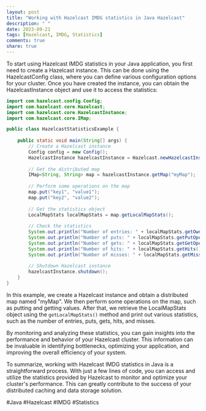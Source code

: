 ```yaml
---
layout: post
title: "Working with Hazelcast IMDG statistics in Java Hazelcast"
description: " "
date: 2023-09-21
tags: [Hazelcast, IMDG, Statistics]
comments: true
share: true
---
```


To start using Hazelcast IMDG statistics in your Java application, you first need to create a Hazelcast instance. This can be done using the HazelcastConfig class, where you can define various configuration options for your cluster. Once you have created the instance, you can obtain the HazelcastInstance object and use it to access the statistics:

```java
import com.hazelcast.config.Config;
import com.hazelcast.core.Hazelcast;
import com.hazelcast.core.HazelcastInstance;
import com.hazelcast.core.IMap;

public class HazelcastStatisticsExample {
    
    public static void main(String[] args) {
        // Create a Hazelcast instance
        Config config = new Config();
        HazelcastInstance hazelcastInstance = Hazelcast.newHazelcastInstance(config);
        
        // Get the distributed map
        IMap<String, String> map = hazelcastInstance.getMap("myMap");
        
        // Perform some operations on the map
        map.put("key1", "value1");
        map.put("key2", "value2");
        
        // Get the statistics object
        LocalMapStats localMapStats = map.getLocalMapStats();
        
        // Check the statistics
        System.out.println("Number of entries: " + localMapStats.getOwnedEntryCount());
        System.out.println("Number of puts: " + localMapStats.getPutOperationCount());
        System.out.println("Number of gets: " + localMapStats.getGetOperationCount());
        System.out.println("Number of hits: " + localMapStats.getHits());
        System.out.println("Number of misses: " + localMapStats.getMisses());
        
        // Shutdown Hazelcast instance
        hazelcastInstance.shutdown();
    }
}
```

In this example, we create a Hazelcast instance and obtain a distributed map named "myMap". We then perform some operations on the map, such as putting and getting values. After that, we retrieve the LocalMapStats object using the `getLocalMapStats()` method and print out various statistics, such as the number of entries, puts, gets, hits, and misses.

By monitoring and analyzing these statistics, you can gain insights into the performance and behavior of your Hazelcast cluster. This information can be invaluable in identifying bottlenecks, optimizing your application, and improving the overall efficiency of your system.

To summarize, working with Hazelcast IMDG statistics in Java is a straightforward process. With just a few lines of code, you can access and utilize the statistics provided by Hazelcast to monitor and optimize your cluster's performance. This can greatly contribute to the success of your distributed caching and data storage solution.

#Java #Hazelcast #IMDG #Statistics
